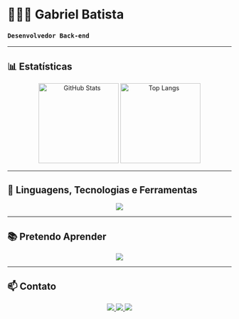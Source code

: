 # 👨🏻‍💻 Gabriel Batista

### **`Desenvolvedor Back-end`**

---

## 📊 Estatísticas

<div align="center">
  <img 
    alt="GitHub Stats" 
    height="180px" 
    src="https://github-readme-stats.vercel.app/api?username=gaabrielbatista&show_icons=true&theme=dark&include_all_commits=true&rank_icon=github" 
  />
  <img 
    alt="Top Langs" 
    height="180px" 
    src="https://github-readme-stats.vercel.app/api/top-langs/?username=gaabrielbatista&theme=dark&layout=compact&langs_count=6" 
  />
</div>

---

## 🚀 Linguagens, Tecnologias e Ferramentas

<p align="center">
  <a href="https://skillicons.dev">
    <img src="https://skillicons.dev/icons?i=python,vscode,git,github" />
  </a>
</p>

---

## 📚 Pretendo Aprender

<p align="center">
  <a href="https://skillicons.dev">
    <img src="https://skillicons.dev/icons?i=java,postgres,mongodb,flask" />
  </a>
</p>

---

## 📫 Contato

<p align="center">
  <a href="mailto:ggabrielbattista@gmail.com">
    <img src="https://img.shields.io/badge/Email-D14836?style=for-the-badge&logo=gmail&logoColor=white" />
  </a>
  <a href="https://www.linkedin.com/in/gabriel-batista-a" target="_blank">
    <img src="https://img.shields.io/badge/LinkedIn-0A66C2?style=for-the-badge&logo=linkedin&logoColor=white" />
  </a>
  <a href="https://github.com/gaabrielbatista" target="_blank">
    <img src="https://img.shields.io/badge/GitHub-171515?style=for-the-badge&logo=github&logoColor=white" />
  </a>
</p>
